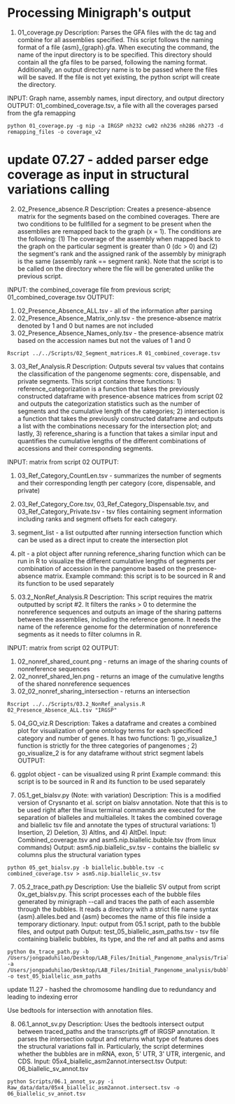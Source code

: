 # Processing Minigraph's output 

1. 01_coverage.py
Description:
Parses the GFA files with the dc tag and combine for all assemblies specified. 
This script follows the naming format of a file {asm}_{graph}.gfa. When executing the command, the name of the input directory is to be specified. This directory should contain all the gfa files to be parsed, following the naming format. Additionally, an output directory name is to be passed where the files will be saved. If the file is not yet existing, the python script will create the directory. 

INPUT: Graph name, assembly names, input directory, and output directory
OUTPUT: 01_combined_coverage.tsv, a file with all the coverages parsed from the gfa remapping
```
python 01_coverage.py -g nip -a IRGSP nh232 cw02 nh236 nh286 nh273 -d remapping_files -o coverage_v2
```
# update 07.27 - added parser edge coverage as input in structural variations calling

2. 02_Presence_absence.R
Description:
Creates a presence-absence matrix for the segments based on the combined coverages. There are two conditions to be fullfilled for a segment to be present when the assemblies are remapped back to the graph (x = 1). The conditions are the following: (1) The coverage of the assembly when mapped back to the graph on the particular segment is greater than 0 (dc > 0) and (2) the segment's rank and the assigned rank of the assembly by minigraph is the same (assembly rank == segment rank). Note that the script is to be called on the directory where the file will be generated unlike the previous script. 

INPUT: the combined_coverage file from previous script; 01_combined_coverage.tsv
OUTPUT:  
1. 02_Presence_Absence_ALL.tsv -  all of the information after parsing
2. 02_Presence_Absence_Matrix_only.tsv - the presence-absence matrix denoted by 1 and 0 but names are not included
3. 02_Presence_Absence_Names_only.tsv - the presence-absence matrix based on the accession names but not the values of 1 and 0
```
Rscript ../../Scripts/02_Segment_matrices.R 01_combined_coverage.tsv
```

3. 03_Ref_Analysis.R
Description:
Outputs several tsv values that contains the classification of the pangenome segments: core, dispensable, and private segments. This script contains three functions: 1) reference_categorization is a function that takes the previously constructed dataframe with presence-absence matrices from script 02 and outputs the categorization statistics such as the number of segments and the cumulative length of the categories; 2) intersection is a function that takes the previously constructed dataframe and outputs a list with the combinations necessary for the intersection plot; and lastly, 3) reference_sharing is a function that takes a similar input and quantifies the cumulative lengths of the different combinations of accessions and their corresponding segments. 

INPUT: matrix from script 02
OUTPUT: 
1. 03_Ref_Category_CountLen.tsv - summarizes the number of segments and their corresponding length per category (core, dispensable, and private)
2. 03_Ref_Category_Core.tsv, 03_Ref_Category_Dispensable.tsv, and 03_Ref_Category_Private.tsv - tsv files containing segment information including ranks and segment offsets for each category. 
3. segment_list - a list outputted after running intersection function which can be used as a direct input to create the intersection plot
4. plt - a plot object after running reference_sharing function which can be run in R to visualize the different cumulative lengths of segments per combination of accession in the pangenome based on the presence-absence matrix.
Example command: this script is to be sourced in R and its function to be used separately

4. 03.2_NonRef_Analysis.R
Description:
This script requires the matrix outputted by script #2. It filters the ranks > 0 to determine the nonreference sequences and outputs an image of the sharing patterns between the assemblies, including the reference genome. It needs the name of the reference genome for the determination of nonreference segments as it needs to filter columns in R.

INPUT: matrix from script 02
OUTPUT: 
1. 02_nonref_shared_count.png - returns an image of the sharing counts of nonreference sequences
2. 02_nonref_shared_len.png -  returns an image of the cumulative lengths of the shared nonreference sequences
3. 02_02_nonref_sharing_intersection - returns an intersection
```
Rscript ../../Scripts/03.2_NonRef_analysis.R 02_Presence_Absence_ALL.tsv "IRGSP"
```

5. 04_GO_viz.R
Description: Takes a dataframe and creates a combined plot for visualization of gene ontology terms for each specificed category and number of genes. It has two functions: 1) go_visualize_1 function is strictly for the three categories of pangenomes ; 2) go_visualize_2 is for any dataframe without strict segment labels
OUTPUT:
1. ggplot object - can be visualized using R print
Example command: this script is to be sourced in R and its function to be used separately

6. 05.1_get_bialsv.py (Note: with variation)
Description: This is a modified version of Crysnanto et al. script on bialsv annotation. Note that this is to be used right after the linux terminal commands are executed for the separation of bialleles and multialleles. It takes the combined coverage and biallelic tsv file and annotate the types of structural variations: 1) Insertion, 2) Deletion, 3) AltIns, and 4) AltDel. 
Input: Combined_coverage.tsv and asm5.nip.biallelic.bubble.tsv (from linux commands)
Output: asm5.nip.biallelic_sv.tsv - contains the biallelic sv columns plus the structural variation types
```
python 05_get_bialsv.py -b biallelic.bubble.tsv -c combined_coverage.tsv > asm5.nip.biallelic_sv.tsv
```

7. 05.2_trace_path.py
Description: Use the biallelic SV output from script 0x_get_bialsv.py. This script processes each of the bubble files generated by
minigraph --call and traces the path of each assemble through the bubbles. It reads a directory with a strict file name syntax {asm}.alleles.bed and {asm} becomes the name of this file inside a temporary dictionary. 
Input: output from 05.1 script, path to the bubble files, and output path
Output: test_05_biallelic_asm_paths.tsv - tsv file containing biallelic bubbles, its type, and the ref and alt paths and asms
```
python 0x_trace_path.py -b /Users/jongpaduhilao/Desktop/LAB_Files/Initial_Pangenome_analysis/Trial_4/crysnanto_bubble/asm5.nip.biallelic_sv.tsv -a /Users/jongpaduhilao/Desktop/LAB_Files/Initial_Pangenome_analysis/bubble/04_bubble -o test_05_biallelic_asm_paths
```
update 11.27 - hashed the chromosome handling due to redundancy and leading to indexing error

Use bedtools for intersection with annotation files. 

8. 06.1_annot_sv.py
Description: Uses the bedtools intersect output between traced_paths and the transcripts.gff of IRGSP annotation. It parses the intersection output and returns what type of features does the structural variations fall in. Particularly, the script determines whether the bubbles are in mRNA, exon, 5' UTR, 3' UTR, intergenic, and CDS.
Input: 05x4_biallelic_asm2annot.intersect.tsv
Output: 06_biallelic_sv_annot.tsv
```
python Scripts/06.1_annot_sv.py -i Raw_data/data/05x4_biallelic_asm2annot.intersect.tsv -o 06_biallelic_sv_annot.tsv
``` 
 

